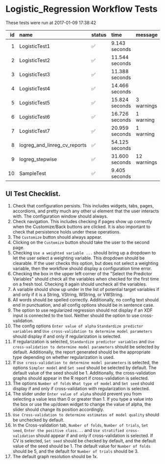 # Logistic_Regression Workflow Tests



These tests were run at 2017-01-09 17:38:42



| id|name                         |status  |time           |message     |
|--:|:----------------------------|:-------|:--------------|:-----------|
|  1|LogisticTest1                |&#9989; |9.143 seconds  |            |
|  2|LogisticTest2                |&#9989; |11.544 seconds |            |
|  3|LogisticTest3                |&#9989; |11.388 seconds |            |
|  4|LogisticTest4                |&#9989; |14.466 seconds |            |
|  5|LogisticTest5                |&#9989; |15.824 seconds |3 warnings  |
|  6|LogisticTest6                |&#9989; |16.726 seconds |1 warning   |
|  7|LogisticTest7                |&#9989; |20.959 seconds |1 warning   |
|  8|logreg_and_linreg_cv_reports |&#9989; |54.125 seconds |            |
|  9|logreg_stepwise              |&#9989; |31.600 seconds |12 warnings |
| 10|SampleTest                   |&#9989; |9.405 seconds  |            |


## UI Test Checklist.


1. Check that configuration persists. This includes widgets, tabs, pages, accordions, and pretty much any other ui element that the user interacts with. The configuration window should always.
2. Check navigation. This includes checking if pages show up correctly when the Customize/Back buttons are clicked. It is also important to check that persistence holds under these operations.
3. The `Customize` button should always appear.
4. Clicking on the `Customize` button should take the user to the second page.
5. Checking `Use a weighted variable ...` should bring up a dropdown to let the user select a weighting variable. This dropdown should be clearable. If the user checks this option, but does not select a weighting variable, then the workflow should display a configuration time error.
6. Checking the box in the upper left corner of the "Select the Predictor Variables" should check all the variables when checked for the first time on a fresh tool. Checking it again should uncheck all the variables.
7. A variable should show up under in the list of potential target variables if and only if it is a String, VString, WString, or VWString.
8. All words should be spelled correctly. Additionally, no config text should end in punctuation, and all config options should be in sentence case.
9. The option to use regularized regression should not display if an XDF input is connected to the tool. Neither should the option to use cross-validation.
10. The config options `Enter value of alpha` `Standardize predictor variables` and `Use cross-validation to determine model parameters` should display if and only if regularization is selected.
11. If regularization is selected, `Standardize predictor variables` and `Use cross-validation to determine model parameters` should be selected by default. Additionally, the report generated should be the appropriate type depending on whether regularization is used.
12. If `Use cross-validation to determine model parameters` is selected, the options `Simpler model` and `Set seed` should be selected by default. The default value of the seed should be 1. Additionally, the cross-validation graphs should appear in the R report if cross-validation is selected.
13. The options `Number of folds` `What type of model` and `Set seed` should display if and only if cross-validation with regularization is selected.
14. The slider under `Enter value of alpha` should prevent you from selecting a value less than 0 or greater than 1. If you type a value into the box or use the up/down widget to change the value of alpha, the slider should change its position accordingly.
15. `Use Cross-validation to determine estimates of model quality` should be unchecked by default. 
16. In the Cross-validation tab, `Number of folds`, `Number of trials`, `Set seed`, `Enter the positive class...` and `Use stratified cross-validation` should appear if and only if cross-validation is selected. If CV is selected, `Set seed` should be checked by default, and the default value of the seed should be 1. The default value for `Number of folds` should be 5, and the default for `Number of trials` should be 3.
17. The default graph resolution should be 1x.
